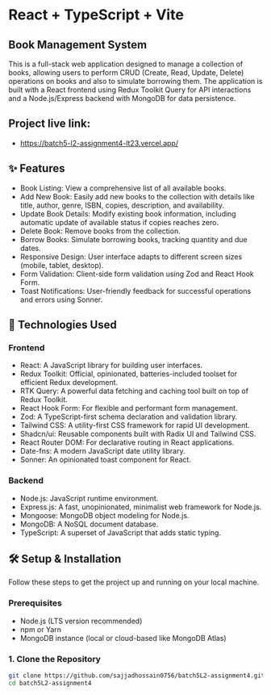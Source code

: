 # React + TypeScript + Vite

## Book Management System

This is a full-stack web application designed to manage a collection of books, allowing users to perform CRUD (Create, Read, Update, Delete) operations on books and also to simulate borrowing them. The application is built with a React frontend using Redux Toolkit Query for API interactions and a Node.js/Express backend with MongoDB for data persistence.

## Project live link:
* https://batch5-l2-assignment4-lt23.vercel.app/

## ✨ Features

* Book Listing: View a comprehensive list of all available books.
* Add New Book: Easily add new books to the collection with details like title, author, genre, ISBN, copies, description, and availability.
* Update Book Details: Modify existing book information, including automatic update of available status if copies reaches zero.
* Delete Book: Remove books from the collection.
* Borrow Books: Simulate borrowing books, tracking quantity and due dates.
* Responsive Design: User interface adapts to different screen sizes (mobile, tablet, desktop).
* Form Validation: Client-side form validation using Zod and React Hook Form.
* Toast Notifications: User-friendly feedback for successful operations and errors using Sonner.

## 🚀 Technologies Used

### Frontend
* React: A JavaScript library for building user interfaces.
* Redux Toolkit: Official, opinionated, batteries-included toolset for efficient Redux development.
* RTK Query: A powerful data fetching and caching tool built on top of Redux Toolkit.
* React Hook Form: For flexible and performant form management.
* Zod: A TypeScript-first schema declaration and validation library.
* Tailwind CSS: A utility-first CSS framework for rapid UI development.
* Shadcn/ui: Reusable components built with Radix UI and Tailwind CSS.
* React Router DOM: For declarative routing in React applications.
* Date-fns: A modern JavaScript date utility library.
* Sonner: An opinionated toast component for React.

### Backend
* Node.js: JavaScript runtime environment.
* Express.js: A fast, unopinionated, minimalist web framework for Node.js.
* Mongoose: MongoDB object modeling for Node.js.
* MongoDB: A NoSQL document database.
* TypeScript: A superset of JavaScript that adds static typing.

## 🛠️ Setup & Installation

Follow these steps to get the project up and running on your local machine.

### Prerequisites
* Node.js (LTS version recommended)
* npm or Yarn
* MongoDB instance (local or cloud-based like MongoDB Atlas)

### 1. Clone the Repository
```bash
git clone https://github.com/sajjadhossain0756/batch5L2-assignment4.git
cd batch5L2-assignment4